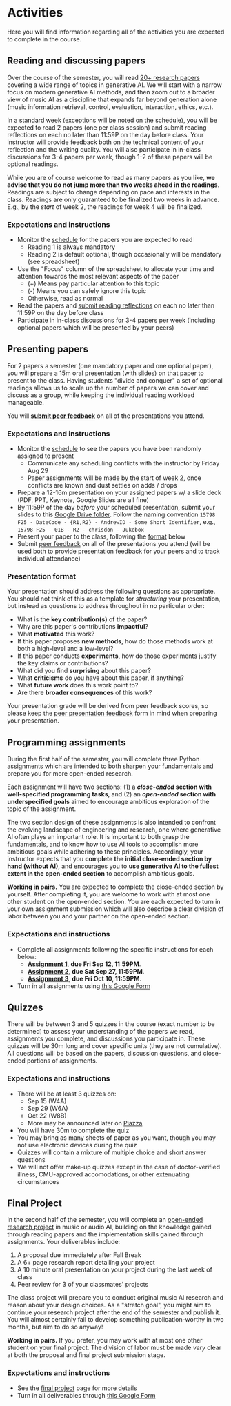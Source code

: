 # Activities

Here you will find information regarding all of the activities you are expected to complete in the course.

## Reading and discussing papers

Over the course of the semester, you will read [20+ research papers](../schedule) covering a wide range of topics in generative AI. We will start with a narrow focus on modern generative AI methods, and then zoom out to a broader view of music AI as a discipline that expands far beyond generation alone (music information retrieval, control, evaluation, interaction, ethics, etc.).

In a standard week (exceptions will be noted on the schedule), you will be expected to read 2 papers (one per class session) and submit reading reflections on each no later than 11:59P on the day before class. Your instructor will provide feedback both on the technical content of your reflection and the writing quality. You will also participate in in-class discussions for 3-4 papers per week, though 1-2 of these papers will be optional readings.

While you are of course welcome to read as many papers as you like, **we advise that you do not jump more than two weeks ahead in the readings**. Readings are subject to change depending on pace and interests in the class. Readings are only guaranteed to be finalized two weeks in advance. E.g., by the _start_ of week 2, the readings for week 4 will be finalized.

### Expectations and instructions

- Monitor the [schedule](https://docs.google.com/spreadsheets/d/12Kafr6aprZ4euIV9A94T6k2lGxY6Tak4X1Se9j-9NcI) for the papers you are expected to read
  - Reading 1 is always mandatory
  - Reading 2 is default optional, though occasionally will be mandatory (see spreadsheet)
- Use the "Focus" column of the spreadsheet to allocate your time and attention towards the most relevant aspects of the paper
  - (+) Means pay particular attention to this topic
  - (-) Means you can safely ignore this topic
  - Otherwise, read as normal
- Read the papers and [submit reading reflections](https://forms.gle/X1utGvYQXzdfkupv8) on each no later than 11:59P on the day before class
- Participate in in-class discussions for 3-4 papers per week (including optional papers which will be presented by your peers)

## Presenting papers

For 2 papers a semester (one mandatory paper and one optional paper), you will prepare a 15m oral presentation (with slides) on that paper to present to the class. Having students "divide and conquer" a set of optional readings allows us to scale up the number of papers we can cover and discuss as a group, while keeping the individual reading workload manageable.

You will [**submit peer feedback**](https://forms.gle/7ETaHrwV2UU3jxpC9) on all of the presentations you attend.

### Expectations and instructions

- Monitor the [schedule](https://docs.google.com/spreadsheets/d/12Kafr6aprZ4euIV9A94T6k2lGxY6Tak4X1Se9j-9NcI) to see the papers you have been randomly assigned to present
  - Communicate any scheduling conflicts with the instructor by Friday Aug 29
  - Paper assignments will be made by the start of week 2, once conflicts are known and dust settles on adds / drops
- Prepare a 12-16m presentation on your assigned papers w/ a slide deck (PDF, PPT, Keynote, Google Slides are all fine)
- By 11:59P of the day _before_ your scheduled presentation, submit your slides to this [Google Drive folder](https://drive.google.com/drive/folders/1QvX1UrOk4OeqIiTu_95QQrNeW8xLbHLx?usp=drive_link). Follow the naming convention `15798 F25 - DateCode - {R1,R2} - AndrewID - Some Short Identifier`, e.g., `15798 F25 - 01B - R2 - chrisdon - Jukebox`
- Present your paper to the class, following the [format](#presentation-format) below
- Submit [peer feedback](https://forms.gle/7ETaHrwV2UU3jxpC9) on all of the presentations you attend (will be used both to provide presentation feedback for your peers and to track individual attendance)

### Presentation format

Your presentation should address the following questions as appropriate. You should not think of this as a template for _structuring_ your presentation, but instead as questions to address throughout in no particular order:

- What is the **key contribution(s)** of the paper?
- Why are this paper's contributions **impactful**?
- What **motivated** this work?
- If this paper proposes **new methods**, how do those methods work at both a high-level and a low-level?
- If this paper conducts **experiments**, how do those experiments justify the key claims or contributions?
- What did you find **surprising** about this paper?
- What **criticisms** do you have about this paper, if anything?
- What **future work** does this work point to?
- Are there **broader consequences** of this work?

Your presentation grade will be derived from peer feedback scores, so please keep the [peer presentation feedback](https://docs.google.com/forms/d/e/1FAIpQLScK8RvrUsbcpHNWUy2IKKhYz-8UZ9O4q-Zr9Cn-jvQ0jcG9Kg/viewform) form in mind when preparing your presentation.

## Programming assignments

During the first half of the semester, you will complete three Python assignments which are intended to both sharpen your fundamentals and prepare you for more open-ended research.

Each assignment will have two sections: (1) a **_close-ended_ section with well-specified programming tasks**, and (2) an **_open-ended_ section with underspecified goals** aimed to encourage ambitious exploration of the topic of the assignment.

The two section design of these assignments is also intended to confront the evolving landscape of engineering and research, one where generative AI often plays an important role. It is important to both grasp the fundamentals, and to know how to use AI tools to accomplish more ambitious goals while adhering to these principles. Accordingly, your instructor expects that you **complete the initial close-ended section by hand (without AI)**, and encourages you to **use generative AI to the fullest extent in the open-ended section** to accomplish ambitious goals.

**Working in pairs.** You are expected to complete the close-ended section by yourself. After completing it, you are welcome to work with at most one other student on the open-ended section. You are each expected to turn in your own assignment submission which will also describe a clear division of labor between you and your partner on the open-ended section.

### Expectations and instructions

- Complete all assignments following the specific instructions for each below:
  - [**Assignment 1**](https://docs.google.com/document/d/1JV2PEtk9QOTPHmqeQBMsTuAqsJ2NtmBFUo6KTIdHfnw), **due Fri Sep 12, 11:59PM**.
  - [**Assignment 2**](https://docs.google.com/document/d/1k8nsgzDTLjh4qWvTCQfh9DIso4iJrpqby-7BHkkMVnE), **due Sat Sep 27, 11:59PM**.
  - [**Assignment 3**](https://docs.google.com/document/d/1r_ksTVThDHZJydm8qH4WGqcI2iRDdwT03dvPl0nt0Pk), **due Fri Oct 10, 11:59PM**.
- Turn in all assignments using [this Google Form](https://forms.gle/BUuyipeayt8ZwrJR8)

## Quizzes

There will be between 3 and 5 quizzes in the course (exact number to be determined) to assess your understanding of the papers we read, assignments you complete, and discussions you participate in. These quizzes will be 30m long and cover specific units (they are not cumulative). All questions will be based on the papers, discussion questions, and close-ended portions of assignments.

### Expectations and instructions

- There will be at least 3 quizzes on:
  - Sep 15 (W4A)
  - Sep 29 (W6A)
  - Oct 22 (W8B)
  - More may be announced later on [Piazza](https://piazza.com/cmu/fall2025/15798)
- You will have 30m to complete the quiz
- You may bring as many sheets of paper as you want, though you may not use electronic devices during the quiz
- Quizzes will contain a mixture of multiple choice and short answer questions
- We will not offer make-up quizzes except in the case of doctor-verified illness, CMU-approved accomodations, or other extenuating circumstances

## Final Project

In the second half of the semester, you will complete an [open-ended research project](./final) in music or audio AI, building on the knowledge gained through reading papers and the implementation skills gained through assignments. Your deliverables include:

1. A proposal due immediately after Fall Break
2. A 6+ page research report detailing your project
3. A 10 minute oral presentation on your project during the last week of class
4. Peer review for 3 of your classmates' projects

The class project will prepare you to conduct original music AI research and reason about your design choices. As a "stretch goal", you might aim to continue your research project after the end of the semester and publish it. You will almost certainly fail to develop something publication-worthy in two months, but aim to do so anyway!

**Working in pairs.** If you prefer, you may work with at most one other student on your final project. The division of labor must be made _very_ clear at both the proposal and final project submission stage.

### Expectations and instructions

- See the [final project](./final) page for more details
- Turn in all deliverables through [this Google Form](https://forms.gle/N5NdhriDQZzx7Z6H9)
